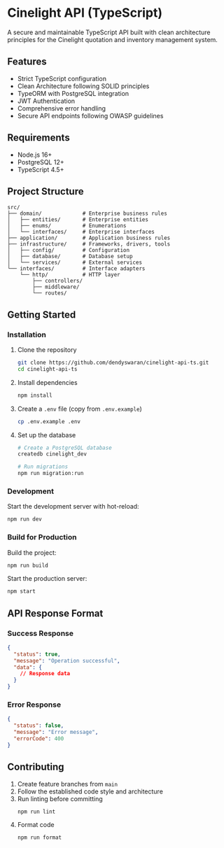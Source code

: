 # Cinelight API (TypeScript)

A secure and maintainable TypeScript API built with clean architecture principles for the Cinelight quotation and inventory management system.

## Features

- Strict TypeScript configuration
- Clean Architecture following SOLID principles
- TypeORM with PostgreSQL integration
- JWT Authentication
- Comprehensive error handling
- Secure API endpoints following OWASP guidelines

## Requirements

- Node.js 16+
- PostgreSQL 12+
- TypeScript 4.5+

## Project Structure

```
src/
├── domain/             # Enterprise business rules
│   ├── entities/       # Enterprise entities
│   ├── enums/          # Enumerations
│   └── interfaces/     # Enterprise interfaces
├── application/        # Application business rules
├── infrastructure/     # Frameworks, drivers, tools
│   ├── config/         # Configuration
│   ├── database/       # Database setup
│   └── services/       # External services
└── interfaces/         # Interface adapters
    └── http/           # HTTP layer
        ├── controllers/
        ├── middleware/
        └── routes/
```

## Getting Started

### Installation

1. Clone the repository
   ```bash
   git clone https://github.com/dendyswaran/cinelight-api-ts.git
   cd cinelight-api-ts
   ```

2. Install dependencies
   ```bash
   npm install
   ```

3. Create a `.env` file (copy from `.env.example`)
   ```bash
   cp .env.example .env
   ```

4. Set up the database
   ```bash
   # Create a PostgreSQL database
   createdb cinelight_dev

   # Run migrations
   npm run migration:run
   ```

### Development

Start the development server with hot-reload:
```bash
npm run dev
```

### Build for Production

Build the project:
```bash
npm run build
```

Start the production server:
```bash
npm start
```

## API Response Format

### Success Response
```json
{
  "status": true,
  "message": "Operation successful",
  "data": {
    // Response data
  }
}
```

### Error Response
```json
{
  "status": false,
  "message": "Error message",
  "errorCode": 400
}
```

## Contributing

1. Create feature branches from `main`
2. Follow the established code style and architecture
3. Run linting before committing
   ```bash
   npm run lint
   ```
4. Format code
   ```bash
   npm run format
   ``` 